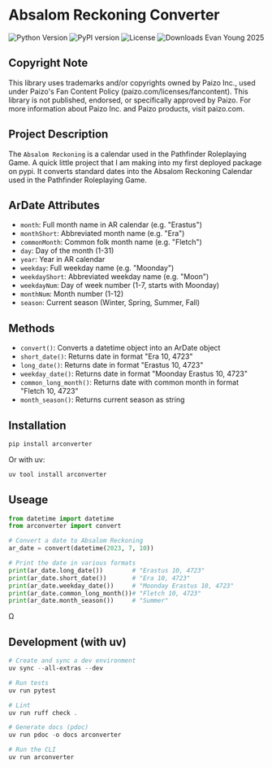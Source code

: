 # Absalom Reckoning Converter
![Python Version](https://img.shields.io/pypi/pyversions/arconverter)
![PyPI version](https://img.shields.io/pypi/v/arconverter)
![License](https://img.shields.io/pypi/l/arconverter)
![Downloads](https://img.shields.io/pypi/dm/arconverter)
Evan Young 2025

## Copyright Note
This library uses trademarks and/or copyrights owned by Paizo Inc., used under Paizo's Fan Content Policy (paizo.com/licenses/fancontent). This library is not published, endorsed, or specifically approved by Paizo. For more information about Paizo Inc. and Paizo products, visit paizo.com.

## Project Description
The `Absalom Reckoning` is a calendar used in the Pathfinder Roleplaying Game.
A quick little project that I am making into my first deployed package on pypi. It converts standard dates into the Absalom Reckoning Calendar used in the Pathfinder Roleplaying Game.

## ArDate Attributes
- `month`: Full month name in AR calendar (e.g. "Erastus")
- `monthShort`: Abbreviated month name (e.g. "Era")
- `commonMonth`: Common folk month name (e.g. "Fletch")
- `day`: Day of the month (1-31)
- `year`: Year in AR calendar
- `weekday`: Full weekday name (e.g. "Moonday")
- `weekdayShort`: Abbreviated weekday name (e.g. "Moon")
- `weekdayNum`: Day of week number (1-7, starts with Moonday)
- `monthNum`: Month number (1-12)
- `season`: Current season (Winter, Spring, Summer, Fall)

## Methods
- `convert()`: Converts a datetime object into an ArDate object
- `short_date()`: Returns date in format "Era 10, 4723"
- `long_date()`: Returns date in format "Erastus 10, 4723"
- `weekday_date()`: Returns date in format "Moonday Erastus 10, 4723"
- `common_long_month()`: Returns date with common month in format "Fletch 10, 4723"
- `month_season()`: Returns current season as string

## Installation
```powershell
pip install arconverter
```
Or with uv:
```powershell
uv tool install arconverter
```

## Useage
```python
from datetime import datetime
from arconverter import convert

# Convert a date to Absalom Reckoning
ar_date = convert(datetime(2023, 7, 10))

# Print the date in various formats
print(ar_date.long_date())        # "Erastus 10, 4723"
print(ar_date.short_date())       # "Era 10, 4723"
print(ar_date.weekday_date())     # "Moonday Erastus 10, 4723"
print(ar_date.common_long_month())# "Fletch 10, 4723"
print(ar_date.month_season())     # "Summer"
```

&Omega;

## Development (with uv)

```powershell
# Create and sync a dev environment
uv sync --all-extras --dev

# Run tests
uv run pytest

# Lint
uv run ruff check .

# Generate docs (pdoc)
uv run pdoc -o docs arconverter

# Run the CLI
uv run arconverter
```